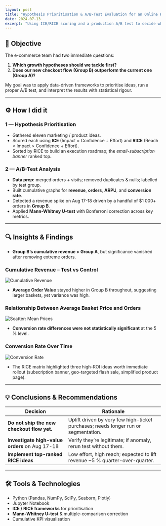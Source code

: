 ```yaml
---
layout: post
title: "Hypothesis Prioritisation & A/B-Test Evaluation for an Online Retailer"
date: 2024-07-13
excerpt: "Using ICE/RICE scoring and a production A/B test to decide which growth ideas deserve investment and whether a new checkout flow beats the current one."
---
```


## 🎯 Objective

The e-commerce team had two immediate questions:

1. **Which growth hypotheses should we tackle first?**
2. **Does our new checkout flow (Group B) outperform the current one (Group A)?**

My goal was to apply data-driven frameworks to prioritise ideas, run a proper A/B test, and interpret the results with statistical rigour.

---

## ⚙️ How I did it

### 1 — Hypothesis Prioritisation

- Gathered eleven marketing / product ideas.
- Scored each using **ICE** (Impact × Confidence ÷ Effort) and **RICE** (Reach × Impact × Confidence ÷ Effort).
- Sorted by RICE to build an execution roadmap; the _email-subscription banner_ ranked top.

### 2 — A/B-Test Analysis

- **Data prep:** merged orders + visits; removed duplicates & nulls; labelled by test group.
- Built cumulative graphs for **revenue**, **orders**, **ARPU**, and **conversion rate**.
- Detected a revenue spike on Aug 17-18 driven by a handful of \$1 000+ orders in **Group B**.
- Applied **Mann-Whitney U-test** with Bonferroni correction across key metrics.

---

## 🔍 Insights & Findings

- **Group B’s cumulative revenue > Group A**, but significance vanished after removing extreme orders.

### Cumulative Revenue – Test vs Control

![Cumulative Revenue](../../assets/projects/busines_decisions/cumulative_revenue.png)

- **Average Order Value** stayed higher in Group B throughout, suggesting larger baskets, yet variance was high.

### Relationship Between Average Basket Price and Orders

![Scatter: Mean Prices](../../assets/projects/busines_decisions/scatter_mean_prices.png)

- **Conversion rate differences were not statistically significant** at the 5 % level.

### Conversion Rate Over Time

![Conversion Rate](../../assets/projects/busines_decisions/conversion_rate.png)

- The RICE matrix highlighted three high-ROI ideas worth immediate rollout (subscription banner, geo-targeted flash sale, simplified product page).

---

## 💡 Conclusions & Recommendations

| Decision                                       | Rationale                                                                          |
| ---------------------------------------------- | ---------------------------------------------------------------------------------- |
| **Do not ship the new checkout flow yet.**     | Uplift driven by very few high-ticket purchases; needs longer run or segmentation. |
| **Investigate high-value orders** on Aug 17-18 | Verify they’re legitimate; if anomaly, rerun test without them.                    |
| **Implement top-ranked RICE ideas**            | Low effort, high reach; expected to lift revenue ~5 % quarter-over-quarter.        |

---

## 🛠️ Tools & Technologies

- Python (Pandas, NumPy, SciPy, Seaborn, Plotly)
- Jupyter Notebook
- **ICE / RICE frameworks** for prioritisation
- **Mann-Whitney U-test** & multiple-comparison correction
- Cumulative KPI visualisation

